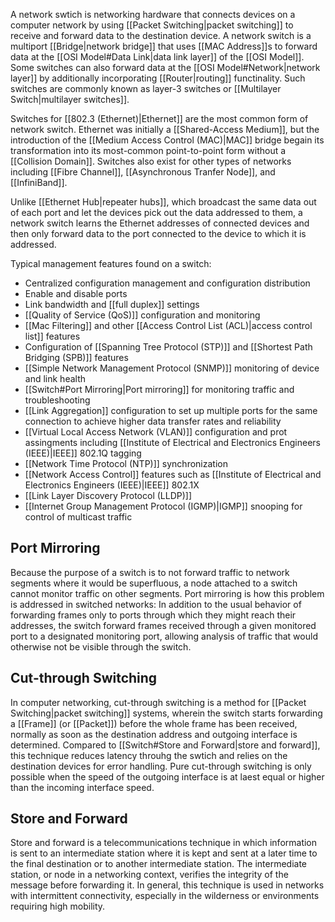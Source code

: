 A network swtich is networking hardware that connects devices on a computer network by using [[Packet Switching|packet switching]] to receive and forward data to the destination device. A network switch is a multiport [[Bridge|network bridge]] that uses [[MAC Address]]s to forward data at the [[OSI Model#Data Link|data link layer]] of the [[OSI Model]]. Some switches can also forward data at the [[OSI Model#Network|network layer]] by additionally incorporating [[Router|routing]] functinality. Such switches are commonly known as layer-3 switches or [[Multilayer Switch|multilayer switches]].

Switches for [[802.3 (Ethernet)|Ethernet]] are the most common form of network switch. Ethernet was initially a [[Shared-Access Medium]], but the introduction of the [[Medium Access Control (MAC)|MAC]] bridge begain its transformation into its most-common point-to-point form without a [[Collision Domain]]. Switches also exist for other types of networks including [[Fibre Channel]], [[Asynchronous Tranfer Node]], and [[InfiniBand]].

Unlike [[Ethernet Hub|repeater hubs]], which broadcast the same data out of each port and let the devices pick out the data addressed to them, a network switch learns the Ethernet addresses of connected devices and then only forward data to the port connected to the device to which it is addressed.

Typical management features found on a switch:
- Centralized configuration management and configuration distribution
- Enable and disable ports
- Link bandwidth and [[full duplex]] settings
- [[Quality of Service (QoS)]] configuration and monitoring
- [[Mac Filtering]] and other [[Access Control List (ACL)|access control list]] features
- Configuration of [[Spanning Tree Protocol (STP)]] and [[Shortest Path Bridging (SPB)]] features
- [[Simple Network Management Protocol (SNMP)]] monitoring of device and link health
- [[Switch#Port Mirroring|Port mirroring]] for monitoring traffic and troubleshooting
- [[Link Aggregation]] configuration to set up multiple ports for the same connection to achieve higher data transfer rates and reliability
- [[Virtual Local Access Network (VLAN)]] configuration and prot assingments including [[Institute of Electrical and Electronics Engineers (IEEE)|IEEE]] 802.1Q tagging
- [[Network Time Protocol (NTP)]] synchronization
- [[Network Access Control]] features such as [[Institute of Electrical and Electronics Engineers (IEEE)|IEEE]] 802.1X
- [[Link Layer Discovery Protocol (LLDP)]]
- [[Internet Group Management Protocol (IGMP)|IGMP]] snooping for control of multicast traffic


## Port Mirroring

Because the purpose of a switch is to not forward traffic to network segments where it would be superfluous, a node attached to a switch cannot monitor traffic on other segments. Port mirroring is how this problem is addressed in switched networks: In addition to the usual behavior of forwarding frames only to ports through which they might reach their addresses, the switch forward frames received through a given monitored port to a designated monitoring port, allowing analysis of traffic that would otherwise not be visible through the switch.


## Cut-through Switching

In computer networking, cut-through switching is a method for [[Packet Switching|packet switching]] systems, wherein the switch starts forwarding a [[Frame]] (or [[Packet]]) before the whole frame has been received, normally as soon as the destination address and outgoing interface is determined. Compared to [[Switch#Store and Forward|store and forward]], this technique reduces latency throuhg the swtich and relies on the destination devices for error handling. Pure cut-through switching is only possible when the speed of the outgoing interface is at laest equal or higher than the incoming interface speed.

## Store and Forward

Store and forward is a telecommunications technique in which information is sent to an intermediate station where it is kept and sent at a later time to the final destination or to another intermediate station. The intermediate station, or node in a networking context, verifies the integrity of the message before forwarding it. In general, this technique is used in networks with intermittent connectivity, especially in the wilderness or environments requiring high mobility. 